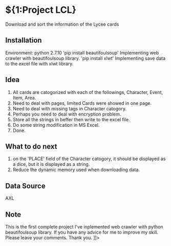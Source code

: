 
# ${1:Project LCL}
Download and sort the information of the Lycee cards
## Installation
Environment: python 2.7.10
'pip install beautifoulsoup'
Implementing web crawler with beautifoulsoup library.
'pip install xlwt'
Implementing save data to the excel file with xlwt library.
## Idea
1. All cards are catogorized with each of the followings, Character, Event, Item, Area.
2. Need to deal with pages, limited Cards were showed in one page. 
3. Need to deal with missing tags in Character catogory.
4. Perhaps you need to deal with encryption problem.
5. Store all the strings in beffer then write to the excel file.
6. Do some string modification in MS Excel.
7. Done.
## What to do next
1. on the 'PLACE' field of the Character catogory, it should be displayed as a dice, but it is displayed as a string.
2. Reduce the dynamic memory used when downloading data.
## Data Source
AXL
## Note
This is the first complete project I've inplemented web crawler with python beautifoulsoup library.
If you have any advice for me to improve my skill. Please leave your comments. Thank you.
]]></content>
